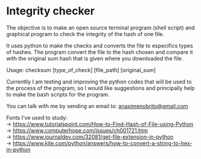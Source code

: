 # Integrity checker

The objective is to make an open source terminal program (shell script) and graphical program to check the integrity of the hash
of one file.

It uses python to make the checks and converts the file to especifics types of hashes. The program convert the file
to the hash chosen and compare it with the original sum hash that is given where you downloaded the file.

Usage:
  checksum [type_of_check] [file_path]  [original_sum]

Currentlly I am testing and improving the python codes that will be used to the process of the program,
so I would like suggestions and principally help to make the bash scripts for the program.

You can talk with me by sending an email to: anaximenobrito@gmail.com





Fonts I've used to study: <br>
  -> https://www.tutorialspoint.com/How-to-Find-Hash-of-File-using-Python <br>
  -> https://www.computerhope.com/issues/ch001721.htm <br>
  -> https://www.journaldev.com/32081/get-file-extension-in-python <br>
  -> https://www.kite.com/python/answers/how-to-convert-a-string-to-hex-in-python <br>
